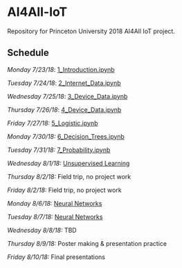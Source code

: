 # AI4All-IoT
Repository for Princeton University 2018 AI4All IoT project. 

## Schedule

*Monday 7/23/18*: [1_Introduction.ipynb](https://github.com/NoahApthorpe/AI4All-IoT/blob/master/1_Introduction.ipynb)

*Tuesday 7/24/18*: [2_Internet_Data.ipynb](https://github.com/NoahApthorpe/AI4All-IoT/blob/master/2_Internet_Data.ipynb)

*Wednesday 7/25/18*: [3_Device_Data.ipynb](https://github.com/NoahApthorpe/AI4All-IoT/blob/master/3_Device_Data_1.ipynb)

*Thursday 7/26/18*: [4_Device_Data.ipynb](https://github.com/NoahApthorpe/AI4All-IoT/blob/master/4_Device_Data_2.ipynb)

*Friday 7/27/18:* [5_Logistic.ipynb](https://github.com/NoahApthorpe/AI4All-IoT/blob/master/5_Logistic.ipynb)

*Monday 7/30/18:* [6_Decision_Trees.ipynb](https://github.com/NoahApthorpe/AI4All-IoT/blob/master/6_Decision_Trees.ipynb)

*Tuesday 7/31/18:* [7_Probability.ipynb](https://github.com/NoahApthorpe/AI4All-IoT/blob/master/7_Probability.ipynb)

*Wednesday 8/1/18:* [Unsupervised Learning](https://docs.google.com/document/d/1Pw3QQBT7BvSTljynJluE8CJ0ebz_9jWoN9DC5PKf1WE/edit?usp=sharing)

*Thursday 8/2/18:* Field trip, no project work

*Friday 8/2/18:* Field trip, no project work

*Monday 8/6/18:* [Neural Networks](https://colab.research.google.com/drive/1W-iZB_dCIXHHzEbJrHXiK6pqxi2qQ9k8)

*Tuesday 8/7/18:* [Neural Networks](https://colab.research.google.com/drive/1W-iZB_dCIXHHzEbJrHXiK6pqxi2qQ9k8)

*Wednesday 8/8/18:* TBD

*Thursday 8/9/18:* Poster making & presentation practice

*Friday 8/10/18:* Final presentations
